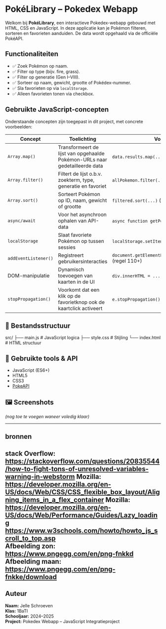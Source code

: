 # PokéLibrary – Pokedex Webapp

Welkom bij **PokéLibrary**, een interactieve Pokedex-webapp gebouwd met HTML, CSS en JavaScript. In deze applicatie kan je Pokémon filteren, sorteren en favorieten aanduiden. De data wordt opgehaald via de officiële PokéAPI.

##  Functionaliteiten

- ✅ Zoek Pokémon op naam.
- ✅ Filter op type (bijv. fire, grass).
- ✅ Filter op generatie (Gen I–VIII).
- ✅ Sorteer op naam, gewicht, grootte of Pokédex-nummer.
- ✅ Sla favorieten op via `localStorage`.
- ✅ Alleen favorieten tonen via checkbox.

##  Gebruikte JavaScript-concepten

Onderstaande concepten zijn toegepast in dit project, met concrete voorbeelden:

| Concept             | Toelichting                                                                 | Voorbeeld (regel)               |
|---------------------|-----------------------------------------------------------------------------|---------------------------------|
| `Array.map()`       | Transformeert de lijst van opgehaalde Pokémon-URLs naar gedetailleerde data | `data.results.map(...)` (regel 11) |
| `Array.filter()`    | Filtert de lijst o.b.v. zoekterm, type, generatie en favoriet               | `allPokemon.filter(...)` (regel 74) |
| `Array.sort()`      | Sorteert Pokémon op ID, naam, gewicht of grootte                            | `filtered.sort(...)` (regel 89) |
| `async/await`       | Voor het asynchroon ophalen van API-data                                    | `async function getPokemon()` (regel 6) |
| `localStorage`      | Slaat favoriete Pokémon op tussen sessies                                   | `localStorage.setItem(...)` (regel 58) |
| `addEventListener()`| Registreert gebruikersinteracties                                           | `document.getElementById(...).addEventListener(...)` (regel 110+) |
| DOM-manipulatie     | Dynamisch toevoegen van kaarten in de UI                                    | `div.innerHTML = ...` (regel 37) |
| `stopPropagation()` | Voorkomt dat een klik op de favorietknop ook de kaartclick activeert        | `e.stopPropagation()` (regel 53) |

## 📁 Bestandsstructuur
src/
├── main.js # JavaScript logica
├── style.css # Stijling
└── index.html # HTML structuur

## 🧪 Gebruikte tools & API

- JavaScript (ES6+)
- HTML5
- CSS3
- [PokeAPI](https://pokeapi.co/)

## 🖼️ Screenshots

*(nog toe te voegen waneer voledig klaar)*

---
## bronnen 

stack Overflow: https://stackoverflow.com/questions/20835544/how-to-fight-tons-of-unresolved-variables-warning-in-webstorm
Mozilla: https://developer.mozilla.org/en-US/docs/Web/CSS/CSS_flexible_box_layout/Aligning_items_in_a_flex_container
Mozilla: https://developer.mozilla.org/en-US/docs/Web/Performance/Guides/Lazy_loading
https://www.w3schools.com/howto/howto_js_scroll_to_top.asp  
Afbeelding zon: https://www.pngegg.com/en/png-fnkkd
Afbeelding maan: https://www.pngegg.com/en/png-fnkke/download
---
## Auteur

**Naam:** Jelle Schroeven  
**Klas:** 1BaTI  
**Schooljaar:** 2024–2025  
**Project:** Pokedex Webapp – JavaScript Integratieproject  


